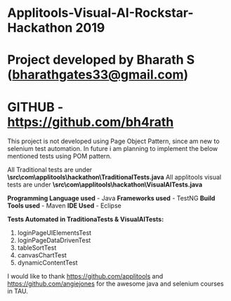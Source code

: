# Applitools-Visual-AI-Rockstar-Hackathon 2019 
# Project developed by Bharath S (bharathgates33@gmail.com)
# GITHUB - https://github.com/bh4rath

This project is not developed using Page Object Pattern, since am new to selenium test automation. In future i am planning to implement the below mentioned tests using POM pattern.

All Traditional tests are under **\src\com\applitools\hackathon\TraditionalTests.java**
All applitools visual tests are under **\src\com\applitools\hackathon\VisualAITests.java**

**Programming Language used** - Java
**Frameworks used** - TestNG
**Build Tools used** - Maven
**IDE Used** - Eclipse

**Tests Automated in TraditionaTests & VisualAITests:**
1. loginPageUIElementsTest
2. loginPageDataDrivenTest
3. tableSortTest
4. canvasChartTest
5. dynamicContentTest

I would like to thank https://github.com/applitools and https://github.com/angiejones for the awesome java and selenium courses in TAU.

